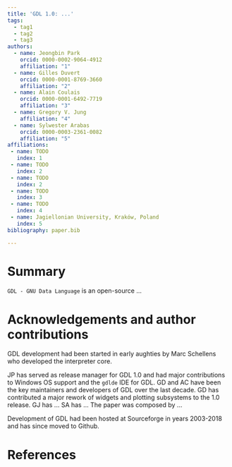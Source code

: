 ```yaml
---
title: 'GDL 1.0: ...'
tags:
  - tag1
  - tag2
  - tag3
authors:
  - name: Jeongbin Park
    orcid: 0000-0002-9064-4912
    affiliation: "1"
  - name: Gilles Duvert
    orcid: 0000-0001-8769-3660 
    affiliation: "2"
  - name: Alain Coulais
    orcid: 0000-0001-6492-7719
    affiliation: "3"
  - name: Gregory V. Jung
    affiliation: "4"
  - name: Sylwester Arabas
    orcid: 0000-0003-2361-0082
    affiliation: "5"
affiliations:
 - name: TODO
   index: 1
 - name: TODO
   index: 2
 - name: TODO
   index: 2
 - name: TODO
   index: 3
 - name: TODO
   index: 4
 - name: Jagiellonian University, Kraków, Poland
   index: 5
bibliography: paper.bib

---
```


# Summary

`GDL - GNU Data Language` is an open-source ...


# Acknowledgements and author contributions

GDL development had been started in early aughties by Marc Schellens who developed the interpreter core.

JP has served as release manager for GDL 1.0 and had major contributions to Windows OS support and the `gdlde` IDE for GDL. 
GD and AC have been the key maintainers and developers of GDL over the last decade.
GD has contributed a major rework of widgets and plotting subsystems to the 1.0 release.
GJ has ...
SA has ...
The paper was composed by ...

Development of GDL had been hosted at Sourceforge in years 2003-2018 and has since moved to Github.

# References
